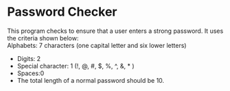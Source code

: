 # Password Checker
This program checks to ensure that a user enters a strong password. It uses the criteria shown below:<br>
Alphabets: 7 characters (one capital letter and six lower letters)<br>
- Digits: 2
- Special character: 1 (!, @, #, $, %, ^, &, * )
- Spaces:0
- The total length of a normal password should be 10.
